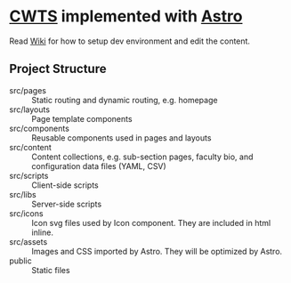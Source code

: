 # [CWTS](https://www.cwts.edu) implemented with [Astro](https://astro.build/)

Read [Wiki](https://github.com/cwts-edu/cwts-web/wiki) for how to setup dev environment and edit the content.

## Project Structure

<dl>
<dt>src/pages</dt>
<dd>Static routing and dynamic routing, e.g. homepage</dd>
<dt>src/layouts</dt>
<dd>Page template components</dd>
<dt>src/components</dt>
<dd>Reusable components used in pages and layouts</dd>
<dt>src/content</dt>
<dd>Content collections, e.g. sub-section pages, faculty bio, and configuration data files (YAML, CSV)</dd>
<dt>src/scripts</dt>
<dd>Client-side scripts</dd>
<dt>src/libs</dt>
<dd>Server-side scripts</dd>
<dt>src/icons</dt>
<dd>Icon svg files used by Icon component. They are included in html inline.</dd>
<dt>src/assets</dt>
<dd>Images and CSS imported by Astro. They will be optimized by Astro.</dd>
<dt>public</dt>
<dd>Static files</dd>
</dl>
